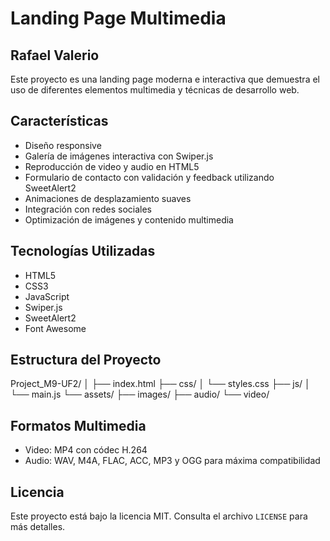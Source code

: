 # Landing Page Multimedia
## Rafael Valerio

Este proyecto es una landing page moderna e interactiva que demuestra el uso de diferentes elementos multimedia y técnicas de desarrollo web.

## Características

- Diseño responsive 
- Galería de imágenes interactiva con Swiper.js  
- Reproducción de video y audio en HTML5  
- Formulario de contacto con validación y feedback utilizando SweetAlert2  
- Animaciones de desplazamiento suaves  
- Integración con redes sociales  
- Optimización de imágenes y contenido multimedia  

## Tecnologías Utilizadas

- HTML5  
- CSS3  
- JavaScript  
- Swiper.js  
- SweetAlert2  
- Font Awesome  

## Estructura del Proyecto

Project_M9-UF2/ │
├── index.html 
├── css/ 
│ └── styles.css 
├── js/ 
│ └── main.js 
└── assets/ 
├── images/ 
├── audio/
└── video/


## Formatos Multimedia

- Video: MP4 con códec H.264  
- Audio: WAV, M4A, FLAC, ACC, MP3 y OGG para máxima compatibilidad  

## Licencia

Este proyecto está bajo la licencia MIT. Consulta el archivo `LICENSE` para más detalles.  
